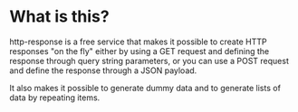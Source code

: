 # What is this?

http-response is a free service that makes it possible to create HTTP responses "on the fly" either by using a GET request and defining the response through query string parameters, or you can use a POST request and define the response through a JSON payload.

It also makes it possible to generate dummy data and to generate
lists of data by repeating items.
